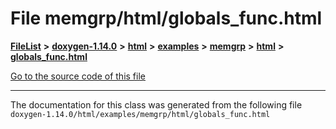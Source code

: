 

# File memgrp/html/globals\_func.html



[**FileList**](files.md) **>** [**doxygen-1.14.0**](dir_9d5bad020669189c90cda983471be5d0.md) **>** [**html**](dir_05d1fd8a7cdd04f638f8b23196de02e2.md) **>** [**examples**](dir_aa52e73a32d193037813a53dcfe817b6.md) **>** [**memgrp**](dir_f6db993c6f6d029eac2a6e626a01b73a.md) **>** [**html**](dir_c98cbca20bfce4c2fd5d7a8bd1b41a7e.md) **>** [**globals\_func.html**](memgrp_2html_2globals__func_8html.md)

[Go to the source code of this file](memgrp_2html_2globals__func_8html_source.md)





































































------------------------------
The documentation for this class was generated from the following file `doxygen-1.14.0/html/examples/memgrp/html/globals_func.html`

